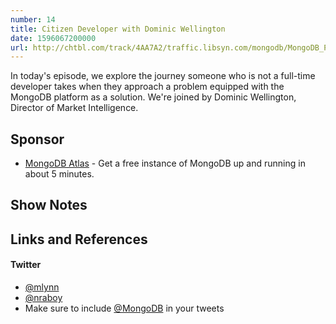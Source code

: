 ```yaml
---
number: 14
title: Citizen Developer with Dominic Wellington
date: 1596067200000
url: http://chtbl.com/track/4AA7A2/traffic.libsyn.com/mongodb/MongoDB_Podcast_-_Citizen_Developer_with_Dominic_Wellington.mp3
---
```


In today's episode, we explore the journey someone who is not a full-time developer takes when they approach a problem equipped with the MongoDB platform as a solution. We're joined by Dominic Wellington, Director of Market Intelligence. 

## Sponsor

* [MongoDB Atlas](https://cloud.mongodb.com) - Get a free instance of MongoDB up and running in about 5 minutes.

## Show Notes

## Links and References


#### Twitter
 * [@mlynn](https://twitter.com/mlynn)
 * [@nraboy](https://twitter.com/nraboy)
 * Make sure to include [@MongoDB](https://twitter.com/MongoDB) in your tweets